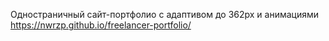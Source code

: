 Одностраничный сайт-портфолио с адаптивом до 362px и анимациями
https://nwrzp.github.io/freelancer-portfolio/
